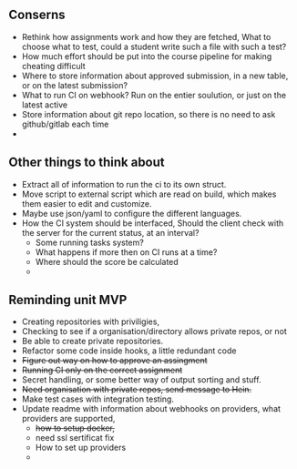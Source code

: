 ## Conserns

* Rethink how assignments work and how they are fetched, What to choose what to test, could a student write such a file with such a test?
* How much effort should be put into the course pipeline for making cheating difficult
* Where to store information about approved submission, in a new table, or on the latest submission?
* What to run CI on webhook? Run on the entier soulution, or just on the latest active 
* Store information about git repo location, so there is no need to ask github/gitlab each time
* 


## Other things to think about
* Extract all of information to run the ci to its own struct.
* Move script to external script which are read on build, which makes them easier to edit and customize. 
* Maybe use json/yaml to configure the different languages.
* How the CI system should be interfaced, Should the client check with the server for the current status, at an interval?
    * Some running tasks system?
    * What happens if more then on CI runs at a time?
    * Where should the score be calculated
    * 

## Reminding unit MVP
* Creating repositories with priviligies,
* Checking to see if a organisation/directory allows private repos, or not
* Be able to create private repositories. 
* Refactor some code inside hooks, a little redundant code
* <del>Figure out way on how to approve an assingment</del>
* <del>Running CI only on the correct assignment</del>
* Secret handling, or some better way of output sorting and stuff.
* <del>Need organisation with private repos, send message to Hein.</del>
* Make test cases with integration testing.
* Update readme with information about webhooks on providers, what providers are supported, 
    * <del>how to setup docker, </del>
    * need ssl sertificat fix
    * How to set up providers
    * 